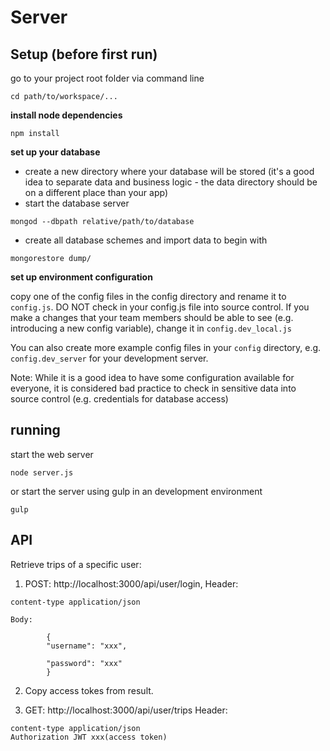 # Server

## Setup (before first run)

go to your project root folder via command line
```
cd path/to/workspace/...
```

**install node dependencies**

```
npm install
```

**set up your database**

* create a new directory where your database will be stored (it's a good idea to separate data and business logic - the data directory should be on a different place than your app)
* start the database server 
```
mongod --dbpath relative/path/to/database
```
* create all database schemes and import data to begin with 
```
mongorestore dump/
```

**set up environment configuration**

copy one of the config files in the config directory and rename it to `config.js`. DO NOT check in your config.js file into source control. If you make a changes that your team members should be able to see (e.g. introducing a new config variable), change it in `config.dev_local.js`

You can also create more example config files in your `config` directory, e.g. `config.dev_server` for your development server. 

Note: While it is a good idea to have some configuration available for everyone, it is considered bad practice to check in sensitive data into source control (e.g. credentials for database access)

## running

start the web server
```
node server.js
```

or start the server using gulp in an development environment
```
gulp
```

## API

Retrieve trips of a specific user:

1. 	POST: http://localhost:3000/api/user/login, 
	Header: 
```
content-type application/json
```
	Body: 
```		
		{
		"username": "xxx",
	
		"password": "xxx"
		}
```

2.	Copy access tokes from result.

3. 	GET: http://localhost:3000/api/user/trips
	Header: 
```
content-type application/json
Authorization JWT xxx(access token)
```	
